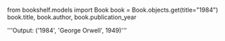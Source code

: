 from bookshelf.models import Book
book = Book.objects.get(title="1984")
book.title, book.author, book.publication_year

'''Output:
('1984', 'George Orwell', 1949)'''
